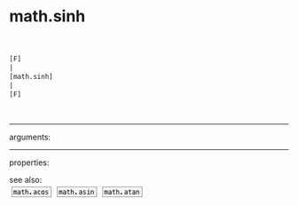 # math.sinh

```


[F]
|
[math.sinh]
|
[F]

            
```
---
arguments:


---
properties:


see also:<br>
![math.acos](img/object_math.acos.png)
![math.asin](img/object_math.asin.png)
![math.atan](img/object_math.atan.png)
